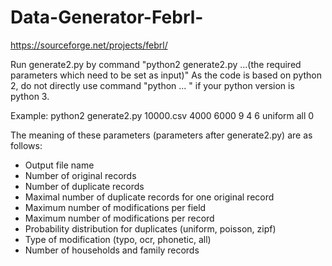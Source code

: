 # Data-Generator-Febrl-
https://sourceforge.net/projects/febrl/

Run generate2.py by command "python2 generate2.py ...(the required parameters which need to be set as input)"
As the code is based on python 2, do not directly use command "python ... " if your python version is python 3. 

Example:
python2 generate2.py 10000.csv 4000 6000 9 4 6 uniform all 0 

The meaning of these parameters (parameters after generate2.py) are as follows:
  - Output file name
  - Number of original records
  - Number of duplicate records
  - Maximal number of duplicate records for one original record
  - Maximum number of modifications per field
  - Maximum number of modifications per record
  - Probability distribution for duplicates (uniform, poisson, zipf)
  - Type of modification (typo, ocr, phonetic, all)
  - Number of households and family records
